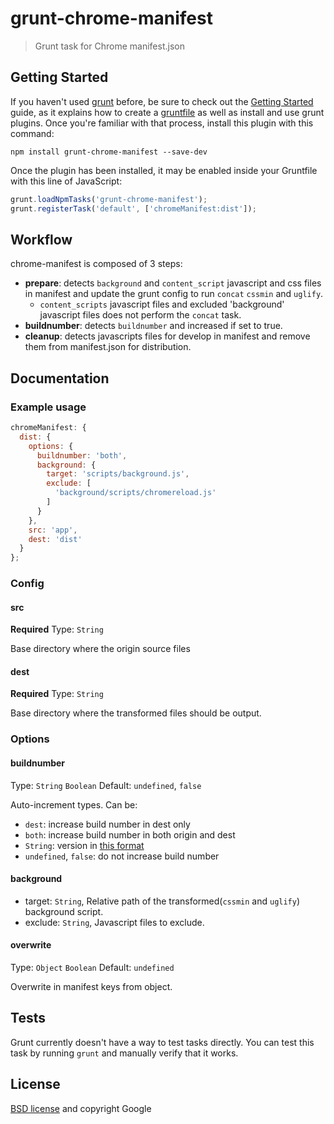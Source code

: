 # grunt-chrome-manifest

> Grunt task for Chrome manifest.json

## Getting Started

If you haven't used [grunt][] before, be sure to check out the [Getting Started][] guide, as it explains how to create a [gruntfile][Getting Started] as well as install and use grunt plugins. Once you're familiar with that process, install this plugin with this command:

```shell
npm install grunt-chrome-manifest --save-dev
```

Once the plugin has been installed, it may be enabled inside your Gruntfile with this line of JavaScript:

```js
grunt.loadNpmTasks('grunt-chrome-manifest');
grunt.registerTask('default', ['chromeManifest:dist']);
```

[grunt]: http://gruntjs.com/
[Getting Started]: https://github.com/gruntjs/grunt/blob/devel/docs/getting_started.md

## Workflow

chrome-manifest is composed of 3 steps:

- **prepare**: detects `background` and `content_script` javascript and css files in manifest and update the grunt config to run `concat` `cssmin` and `uglify`.
  - `content_scripts` javascript files and excluded 'background' javascript files does not perform the `concat` task.
- **buildnumber**: detects `buildnumber` and increased if set to true.
- **cleanup**: detects javascripts files for develop in manifest and remove them from manifest.json for distribution.

## Documentation

### Example usage
```javascript
chromeManifest: {
  dist: {
    options: {
      buildnumber: 'both',
      background: {
        target: 'scripts/background.js',
        exclude: [
          'background/scripts/chromereload.js'
        ]
      }
    },
    src: 'app',
    dest: 'dist'
  }
};
```

### Config

#### src
**Required**
Type: `String`

Base directory where the origin source files

#### dest
**Required**
Type: `String`

Base directory where the transformed files should be output.

### Options
#### buildnumber
Type: `String` `Boolean` Default: `undefined`, `false`

Auto-increment types. Can be:

  - `dest`: increase build number in dest only
  - `both`: increase build number in both origin and dest
  - `String`: version in [this format](http://developer.chrome.com/apps/manifest/version) 
  - `undefined`, `false`: do not increase build number

#### background

- target: `String`, Relative path of the transformed(`cssmin` and `uglify`) background script.
- exclude: `String`, Javascript files to exclude.

#### overwrite
Type: `Object` `Boolean` Default: `undefined`

Overwrite in manifest keys from object.

## Tests

Grunt currently doesn't have a way to test tasks directly. You can test this task by running `grunt` and manually verify that it works.

## License

[BSD license](http://opensource.org/licenses/bsd-license.php) and copyright Google
